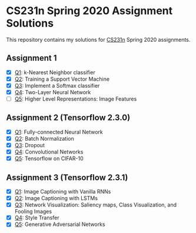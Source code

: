 # CS231n Spring 2020 Assignment Solutions

This repository contains my solutions for [CS231n](http://cs231n.stanford.edu/syllabus.html) Spring 2020 assignments.

## Assignment 1

- [x] [Q1](assignment1/knn.ipynb): k-Nearest Neighbor classifier
- [x] [Q2](assignment1/svm.ipynb): Training a Support Vector Machine
- [x] [Q3](assignment1/softmax.ipynb): Implement a Softmax classifier
- [x] [Q4](assignment1/two_layer_net.ipynb): Two-Layer Neural Network
- [ ] [Q5](assignment1/features.ipynb): Higher Level Representations: Image Features

## Assignment 2 (Tensorflow 2.3.0)

- [x] [Q1](assignment2/FullyConnectedNets.ipynb): Fully-connected Neural Network
- [x] [Q2](assignment2/BatchNormalization.ipynb): Batch Normalization
- [x] [Q3](assignment2/Dropout.ipynb): Dropout
- [x] [Q4](assignment2/ConvolutionalNetworks.ipynb): Convolutional Networks
- [x] [Q5](assignment2/TensorFlow.ipynb): Tensorflow on CIFAR-10

## Assignment 3 (Tensorflow 2.3.1)

- [x] [Q1](assignment3/RNN_Captioning.ipynb): Image Captioning with Vanilla RNNs
- [x] [Q2](assignment3/LSTM_Captioning.ipynb): Image Captioning with LSTMs
- [x] [Q3](assignment3/NetworkVisualization-TensorFlow.ipynb): Network Visualization: Saliency maps, Class Visualization, and Fooling Images
- [x] [Q4](assignment3/StyleTransfer-TensorFlow.ipynb): Style Transfer
- [x] [Q5](assignment3/Generative_Adversarial_Networks_TF.ipynb): Generative Adversarial Networks